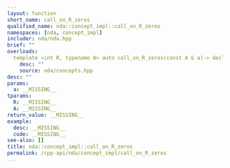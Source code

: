 ```yaml
---
layout: function
short_name: call_on_R_zeros
qualified_name: nda::concept_impl::call_on_R_zeros
namespaces: [nda, concept_impl]
includer: nda/nda.hpp
brief: ""
overloads:
  template <int R, typename A> auto call_on_R_zeros(const A & a)-> decltype(call_on_R_zeros_impl(std::make_index_sequence<R>({}), a)):
    desc: ""
    source: nda/concepts.hpp
desc: ""
params:
  a: __MISSING__
tparams:
  R: __MISSING__
  A: __MISSING__
return_value: __MISSING__
example:
  desc: __MISSING__
  code: __MISSING__
see-also: []
title: nda::concept_impl::call_on_R_zeros
permalink: /cpp-api/nda/concept_impl/call_on_R_zeros
...
```


